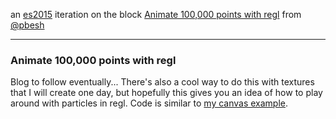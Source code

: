 an [es2015](https://babeljs.io/learn-es2015/) iteration on the block [Animate 100,000 points with regl](https://bl.ocks.org/pbeshai/51d05995c5410a52116f89738144c622) from [@pbesh](https://twitter.com/pbesh)

--- 

### Animate 100,000 points with regl

Blog to follow eventually... There's also a cool way to do this with textures that I will create one day, but hopefully this gives you an idea of how to play around with particles in regl. Code is similar to [my canvas example](https://bl.ocks.org/pbeshai/65420c8d722cdbb0600b276c3adcc6e8).